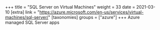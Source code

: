 +++
title = "SQL Server on Virtual Machines"
weight = 33
date = 2021-03-10
[extra]
link = "https://azure.microsoft.com/en-us/services/virtual-machines/sql-server/"
[taxonomies]
groups = ["azure"]
+++
Azure managed SQL Server apps

